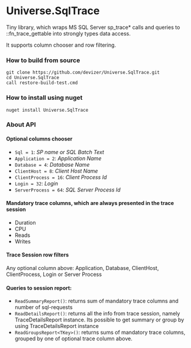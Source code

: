 # Universe.SqlTrace
Tiny library, which wraps MS SQL Server sp_trace* calls and queries to ::fn_trace_gettable into strongly types data access.

It supports column chooser and row filtering. 

### How to build from source
```
git clone https://github.com/devizer/Universe.SqlTrace.git
cd Universe.SqlTrace
call restore-build-test.cmd
```

### How to install using nuget
```
nuget install Universe.SqlTrace
```

### About API
#### Optional columns chooser
 * `Sql = 1`: *SP name or SQL Batch Text*
 * `Application = 2`: *Application Name*
 * `Database = 4`: *Database Name*
 * `ClientHost = 8`: *Client Host Name*
 * `ClientProcess = 16`: *Client Process Id*
 * `Login = 32`: *Login*
 * `ServerProcess = 64`: *SQL Server Process Id*

#### Mandatory trace columns, which are always presented in the trace session
* Duration
* CPU
* Reads
* Writes

#### Trace Session row filters
Any optional column above: Application, Database, ClientHost, ClientProcess, Login or Server Process

#### Queries to session report:
* `ReadSummaryReport()`: returns sum of mandatory trace columns and number of sql-requests
* `ReadDetailsReport()`: returns all the info from trace session, namely TraceDetailsReport instance. Its possible to get summary or group by using TraceDetailsReport instance
* `ReadGroupsReport<TKey>()`: returns sums of mandatory trace columns, grouped by one of optional trace column above.


          
          
          
          
          
          